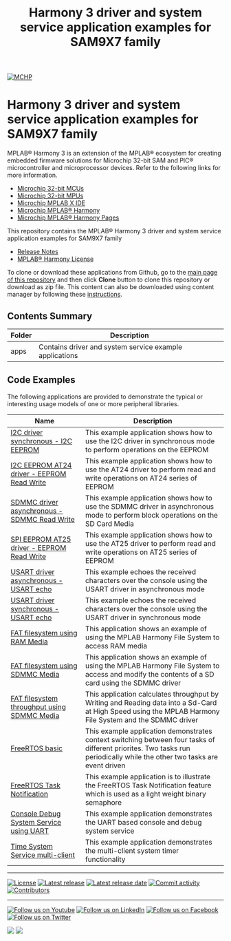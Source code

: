 ﻿---
title: Harmony 3 driver and system service application examples for SAM9X7 family
nav_order: 1
has_children: true
has_toc: false
---
[![MCHP](https://www.microchip.com/ResourcePackages/Microchip/assets/dist/images/logo.png)](https://www.microchip.com)

# Harmony 3 driver and system service application examples for SAM9X7 family

MPLAB® Harmony 3 is an extension of the MPLAB® ecosystem for creating embedded firmware solutions for Microchip 32-bit SAM and PIC® microcontroller and microprocessor devices.  Refer to the following links for more information.

- [Microchip 32-bit MCUs](https://www.microchip.com/design-centers/32-bit)
- [Microchip 32-bit MPUs](https://www.microchip.com/design-centers/32-bit-mpus)
- [Microchip MPLAB X IDE](https://www.microchip.com/mplab/mplab-x-ide)
- [Microchip MPLAB® Harmony](https://www.microchip.com/mplab/mplab-harmony)
- [Microchip MPLAB® Harmony Pages](https://microchip-mplab-harmony.github.io/)

This repository contains the MPLAB® Harmony 3 driver and system service application examples for SAM9X7 family

- [Release Notes](release_notes.md)
- [MPLAB® Harmony License](mplab_harmony_license.md)

To clone or download these applications from Github, go to the [main page of this repository](https://github.com/Microchip-MPLAB-Harmony/core_apps_sam_9x7) and then click **Clone** button to clone this repository or download as zip file.
This content can also be downloaded using content manager by following these [instructions](https://github.com/Microchip-MPLAB-Harmony/contentmanager/wiki).

## Contents Summary

| Folder     | Description                             |
| ---        | ---                                     |
| apps       | Contains driver and system service example applications |

## Code Examples

The following applications are provided to demonstrate the typical or interesting usage models of one or more peripheral libraries.

| Name | Description |
| ---- | ----------- |
| [I2C driver synchronous - I2C EEPROM](https://onlinedocs.microchip.com/v2/keyword-lookup?keyword=CORE_APPS_SAM_9X7_I2C_DRIVER_SYNCHRONOUS_EEPROM&redirect=true) | This example application shows how to use the I2C driver in synchronous mode to perform operations on the EEPROM |
| [I2C EEPROM AT24 driver - EEPROM Read Write](https://onlinedocs.microchip.com/v2/keyword-lookup?keyword=CORE_APPS_SAM_9X7_I2C_AT24_DRIVER_EEPROM_READ_WRITE&redirect=true) | This example application shows how to use the AT24 driver to perform read and write operations on AT24 series of EEPROM |
| [SDMMC driver asynchronous - SDMMC Read Write](https://onlinedocs.microchip.com/v2/keyword-lookup?keyword=CORE_APPS_SAM_9X7_SDMMC_DRIVER_ASYNCHRONOUS_READ_WRITE&redirect=true) | This example application shows how to use the SDMMC driver in asynchronous mode to perform block operations on the SD Card Media |
| [SPI EEPROM AT25 driver - EEPROM Read Write](https://onlinedocs.microchip.com/v2/keyword-lookup?keyword=CORE_APPS_SAM_9X7_SPI_AT25_DRIVER_EEPROM_READ_WRITE&redirect=true) | This example application shows how to use the AT25 driver to perform read and write operations on AT25 series of EEPROM |
| [USART driver asynchronous - USART echo](https://onlinedocs.microchip.com/v2/keyword-lookup?keyword=CORE_APPS_SAM_9X7_DRIVER_ASYNC_USART_ECHO&redirect=true) | This example echoes the received characters over the console using the USART driver in asynchronous mode |
| [USART driver synchronous - USART echo](https://onlinedocs.microchip.com/v2/keyword-lookup?keyword=CORE_APPS_SAM_9X7_DRIVER_SYNC_USART_ECHO&redirect=true) | This example echoes the received characters over the console using the USART driver in synchronous mode |
| [FAT filesystem using RAM Media](https://onlinedocs.microchip.com/v2/keyword-lookup?keyword=CORE_APPS_SAM_9X7_FS_RAM_FAT&redirect=true) | This application shows an example of using the MPLAB Harmony File System to access RAM media |
| [FAT filesystem using SDMMC Media](https://onlinedocs.microchip.com/v2/keyword-lookup?keyword=CORE_APPS_SAM_9X7_FS_SDMMC_FAT&redirect=true) | This application shows an example of using the MPLAB Harmony File System to access and modify the contents of a SD card using the SDMMC driver |
| [FAT filesystem throughput using SDMMC Media](https://onlinedocs.microchip.com/v2/keyword-lookup?keyword=CORE_APPS_SAM_9X7_FS_SDMMC_FAT_THROUGHPUT&redirect=true) | This application calculates throughput by Writing and Reading data into a Sd-Card at High Speed using the MPLAB Harmony File System and the SDMMC driver |
| [FreeRTOS basic](https://onlinedocs.microchip.com/v2/keyword-lookup?keyword=CORE_APPS_SAM_9X7_FREERTOS_BASIC&redirect=true) | This example application demonstrates context switching between four tasks of different priorites. Two tasks run periodically while the other two tasks are event driven |
| [FreeRTOS Task Notification](https://onlinedocs.microchip.com/v2/keyword-lookup?keyword=CORE_APPS_SAM_9X7_FREERTOS_TASK_NOTIFICATION&redirect=true) | This example application is to illustrate the FreeRTOS Task Notification feature which is used as a light weight binary semaphore |
| [Console Debug System Service using UART](https://onlinedocs.microchip.com/v2/keyword-lookup?keyword=CORE_APPS_SAM_9X7_SYSTEM_CONSOLE_DEBUG_UART_READ_WRITE&redirect=true) | This example application demonstrates the UART based console and debug system service |
| [Time System Service multi-client](https://onlinedocs.microchip.com/v2/keyword-lookup?keyword=CORE_APPS_SAM_9X7_SYS_TIME_MULTICLIENT&redirect=true) | This example application demonstrates the multi-client system timer functionality |

____

[![License](https://img.shields.io/badge/license-Harmony%20license-orange.svg)](https://github.com/Microchip-MPLAB-Harmony/core_apps_sam_9x7/blob/master/mplab_harmony_license.md)
[![Latest release](https://img.shields.io/github/release/Microchip-MPLAB-Harmony/core_apps_sam_9x7.svg)](https://github.com/Microchip-MPLAB-Harmony/core_apps_sam_9x7/releases/latest)
[![Latest release date](https://img.shields.io/github/release-date/Microchip-MPLAB-Harmony/core_apps_sam_9x7.svg)](https://github.com/Microchip-MPLAB-Harmony/core_apps_sam_9x7/releases/latest)
[![Commit activity](https://img.shields.io/github/commit-activity/y/Microchip-MPLAB-Harmony/core_apps_sam_9x7.svg)](https://github.com/Microchip-MPLAB-Harmony/core_apps_sam_9x7/graphs/commit-activity)
[![Contributors](https://img.shields.io/github/contributors-anon/Microchip-MPLAB-Harmony/core_apps_sam_9x7.svg)]()

____

[![Follow us on Youtube](https://img.shields.io/badge/Youtube-Follow%20us%20on%20Youtube-red.svg)](https://www.youtube.com/user/MicrochipTechnology)
[![Follow us on LinkedIn](https://img.shields.io/badge/LinkedIn-Follow%20us%20on%20LinkedIn-blue.svg)](https://www.linkedin.com/company/microchip-technology)
[![Follow us on Facebook](https://img.shields.io/badge/Facebook-Follow%20us%20on%20Facebook-blue.svg)](https://www.facebook.com/microchiptechnology/)
[![Follow us on Twitter](https://img.shields.io/twitter/follow/MicrochipTech.svg?style=social)](https://twitter.com/MicrochipTech)

[![](https://img.shields.io/github/stars/Microchip-MPLAB-Harmony/core_apps_sam_9x7.svg?style=social)]()
[![](https://img.shields.io/github/watchers/Microchip-MPLAB-Harmony/core_apps_sam_9x7.svg?style=social)]()